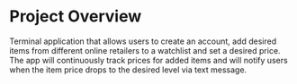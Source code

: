 # Project Overview

Terminal application that allows users to create an account, add desired items from different online retailers to a watchlist and set a desired price. The app will continuously track prices for added items and will notify users when the item price drops to the desired level via text message.
